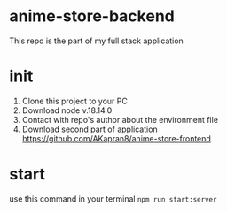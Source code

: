 # anime-store-backend

This repo is the part of my full stack application

# init
1. Clone this project to your PC
2. Download node  v.18.14.0
3. Contact with repo's author about the environment file
4. Download second part of application https://github.com/AKapran8/anime-store-frontend

# start
use this command in your terminal `npm run start:server`
